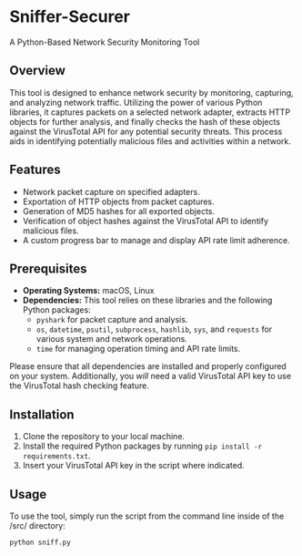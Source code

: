 # Sniffer-Securer
A Python-Based Network Security Monitoring Tool

## Overview
This tool is designed to enhance network security by monitoring, capturing, and analyzing network traffic. Utilizing the power of various Python libraries, it captures packets on a selected network adapter, extracts HTTP objects for further analysis, and finally checks the hash of these objects against the VirusTotal API for any potential security threats. This process aids in identifying potentially malicious files and activities within a network.

## Features
- Network packet capture on specified adapters.
- Exportation of HTTP objects from packet captures.
- Generation of MD5 hashes for all exported objects.
- Verification of object hashes against the VirusTotal API to identify malicious files.
- A custom progress bar to manage and display API rate limit adherence.

## Prerequisites
- **Operating Systems:** macOS, Linux
- **Dependencies:** This tool relies on these libraries and the following Python packages:
  - `pyshark` for packet capture and analysis.
  - `os`, `datetime`, `psutil`, `subprocess`, `hashlib`, `sys`, and `requests` for various system and network operations.
  - `time` for managing operation timing and API rate limits.

Please ensure that all dependencies are installed and properly configured on your system. Additionally, you _will_ need a valid VirusTotal API key to use the VirusTotal hash checking feature.

## Installation
1. Clone the repository to your local machine.
2. Install the required Python packages by running `pip install -r requirements.txt`.
3. Insert your VirusTotal API key in the script where indicated.

## Usage
To use the tool, simply run the script from the command line inside of the /src/ directory:

```bash
python sniff.py
